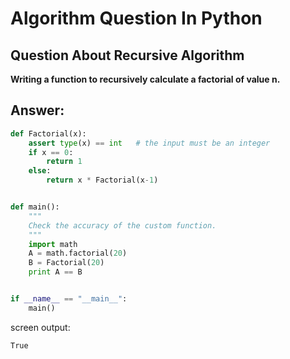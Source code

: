 Algorithm Question In Python
============================

## Question About Recursive Algorithm

**Writing a function to recursively calculate a factorial of value n.**

## Answer:

```python
def Factorial(x):
    assert type(x) == int   # the input must be an integer
    if x == 0:
        return 1
    else:
        return x * Factorial(x-1)


def main():
    """
    Check the accuracy of the custom function.
    """
    import math
    A = math.factorial(20)
    B = Factorial(20)
    print A == B


if __name__ == "__main__":
    main()
```

screen output:
```
True
```